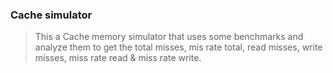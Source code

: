 ### Cache simulator
>This a Cache memory simulator that uses some benchmarks and analyze them to get the total misses, mis rate total, read misses, write misses, miss rate read & miss rate write.
